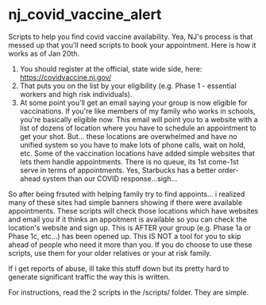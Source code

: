 # nj_covid_vaccine_alert
Scripts to help you find covid vaccine availability. Yea, NJ's process is that messed up that you'll need scripts to book your appointment. Here is how it works as of Jan 20th.

1. You should register at the official, state wide side, here: https://covidvaccine.nj.gov/
2. That puts you on the list by your eligibility (e.g. Phase 1 - essential workers and high risk individuals).
3. At some point you'll get an email saying your group is now eligible for vaccinations. If you're like members of my family who works in schools, you're basically eligible now. This email will point you to a website with a list of dozens of location where you have to schedule an appointment to get your shot. But... these locations are overwhelmed and have no unified system so you have to make lots of phone calls, wait on hold, etc. Some of the vaccination locations have added simple websites that lets them handle appointments. There is no queue, its 1st come-1st serve in terms of appointments. Yes, Starbucks has a better order-ahead system than our COVID response...sigh... 

So after being frsuted with helping family try to find appoints... i realized many of these sites had simple banners showing if there were available appointments. These scripts will check those locations which have websites and email you if it thinks an appoitment is available so you can check the location's website and sign up. This is AFTER your group (e.g. Phase 1a or Phase 1c, etc...) has been opened up. This IS NOT a tool for you to skip ahead of people who need it more than you. If you do choose to use these scripts, use them for your older relatives or your at risk family. 

If i get reports of abuse, ill take this stuff down but its pretty hard to generate significant traffic the way this is written. 

For instructions, read the 2 scripts in the /scripts/ folder. They are simple. 
